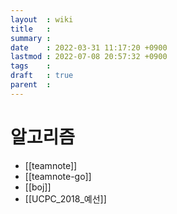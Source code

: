 ```yaml
---
layout  : wiki
title   : 
summary : 
date    : 2022-03-31 11:17:20 +0900
lastmod : 2022-07-08 20:57:32 +0900
tags    : 
draft   : true
parent  : 
---
```


# 알고리즘
- [[teamnote]]
- [[teamnote-go]]
- [[boj]]
- [[UCPC_2018_예선]]
